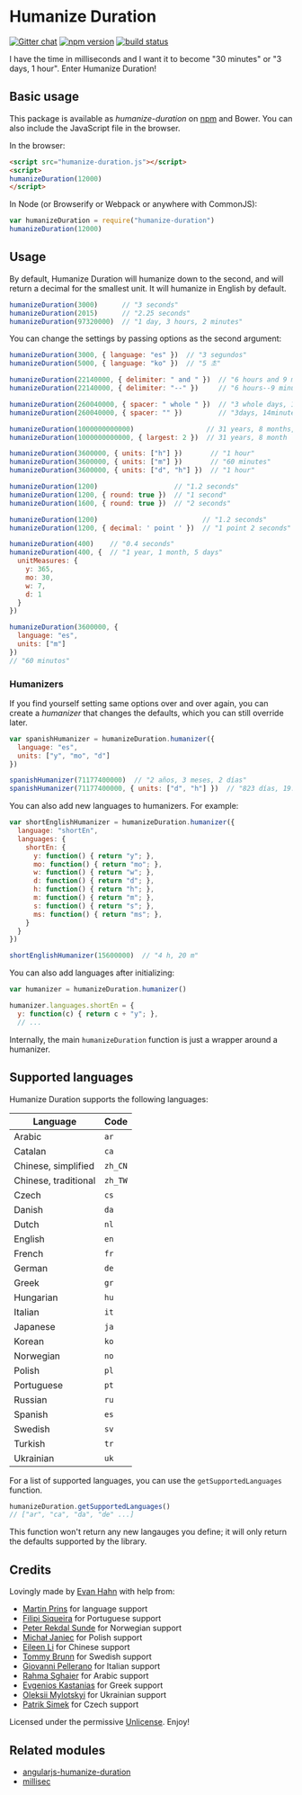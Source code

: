 Humanize Duration
=================

[![Gitter chat](https://badges.gitter.im/Join%20Chat.svg)](https://gitter.im/EvanHahn/HumanizeDuration.js)
[![npm version](https://badge.fury.io/js/humanize-duration.svg)](https://npmjs.org/package/humanize-duration)
[![build status](https://travis-ci.org/EvanHahn/HumanizeDuration.js.svg?branch=master)](https://travis-ci.org/EvanHahn/HumanizeDuration.js)

I have the time in milliseconds and I want it to become "30 minutes" or "3 days, 1 hour". Enter Humanize Duration!

Basic usage
-----------

This package is available as *humanize-duration* on [npm](https://www.npmjs.com/package/humanize-duration) and Bower. You can also include the JavaScript file in the browser.

In the browser:

```html
<script src="humanize-duration.js"></script>
<script>
humanizeDuration(12000)
</script>
```

In Node (or Browserify or Webpack or anywhere with CommonJS):

```js
var humanizeDuration = require("humanize-duration")
humanizeDuration(12000)
```

Usage
-----

By default, Humanize Duration will humanize down to the second, and will return a decimal for the smallest unit. It will humanize in English by default.

```js
humanizeDuration(3000)      // "3 seconds"
humanizeDuration(2015)      // "2.25 seconds"
humanizeDuration(97320000)  // "1 day, 3 hours, 2 minutes"
```

You can change the settings by passing options as the second argument:

```js
humanizeDuration(3000, { language: "es" })  // "3 segundos"
humanizeDuration(5000, { language: "ko" })  // "5 초"

humanizeDuration(22140000, { delimiter: " and " })  // "6 hours and 9 minutes"
humanizeDuration(22140000, { delimiter: "--" })     // "6 hours--9 minutes"

humanizeDuration(260040000, { spacer: " whole " })  // "3 whole days, 14 whole minutes"
humanizeDuration(260040000, { spacer: "" })         // "3days, 14minutes"

humanizeDuration(1000000000000)                  // 31 years, 8 months, 1 week, 19 hours, 46 minutes, 40 seconds
humanizeDuration(1000000000000, { largest: 2 })  // 31 years, 8 month

humanizeDuration(3600000, { units: ["h"] })       // "1 hour"
humanizeDuration(3600000, { units: ["m"] })       // "60 minutes"
humanizeDuration(3600000, { units: ["d", "h"] })  // "1 hour"

humanizeDuration(1200)                   // "1.2 seconds"
humanizeDuration(1200, { round: true })  // "1 second"
humanizeDuration(1600, { round: true })  // "2 seconds"

humanizeDuration(1200)                          // "1.2 seconds"
humanizeDuration(1200, { decimal: ' point ' })  // "1 point 2 seconds"

humanizeDuration(400)    // "0.4 seconds"
humanizeDuration(400, {  // "1 year, 1 month, 5 days"
  unitMeasures: {
    y: 365,
    mo: 30,
    w: 7,
    d: 1
  }
})

humanizeDuration(3600000, {
  language: "es",
  units: ["m"]
})
// "60 minutos"
```

### Humanizers

If you find yourself setting same options over and over again, you can create a *humanizer* that changes the defaults, which you can still override later.

```js
var spanishHumanizer = humanizeDuration.humanizer({
  language: "es",
  units: ["y", "mo", "d"]
})

spanishHumanizer(71177400000)  // "2 años, 3 meses, 2 días"
spanishHumanizer(71177400000, { units: ["d", "h"] })  // "823 días, 19.5 horas"
```

You can also add new languages to humanizers. For example:

```js
var shortEnglishHumanizer = humanizeDuration.humanizer({
  language: "shortEn",
  languages: {
    shortEn: {
      y: function() { return "y"; },
      mo: function() { return "mo"; },
      w: function() { return "w"; },
      d: function() { return "d"; },
      h: function() { return "h"; },
      m: function() { return "m"; },
      s: function() { return "s"; },
      ms: function() { return "ms"; },
    }
  }
})

shortEnglishHumanizer(15600000)  // "4 h, 20 m"
```

You can also add languages after initializing:

```js
var humanizer = humanizeDuration.humanizer()

humanizer.languages.shortEn = {
  y: function(c) { return c + "y"; },
  // ...
```

Internally, the main `humanizeDuration` function is just a wrapper around a humanizer.

Supported languages
-------------------

Humanize Duration supports the following languages:

| Language             | Code    |
|----------------------|---------|
| Arabic               | `ar`    |
| Catalan              | `ca`    |
| Chinese, simplified  | `zh_CN` |
| Chinese, traditional | `zh_TW` |
| Czech                | `cs`    |
| Danish               | `da`    |
| Dutch                | `nl`    |
| English              | `en`    |
| French               | `fr`    |
| German               | `de`    |
| Greek                | `gr`    |
| Hungarian            | `hu`    |
| Italian              | `it`    |
| Japanese             | `ja`    |
| Korean               | `ko`    |
| Norwegian            | `no`    |
| Polish               | `pl`    |
| Portuguese           | `pt`    |
| Russian              | `ru`    |
| Spanish              | `es`    |
| Swedish              | `sv`    |
| Turkish              | `tr`    |
| Ukrainian            | `uk`    |

For a list of supported languages, you can use the `getSupportedLanguages` function.

```js
humanizeDuration.getSupportedLanguages()
// ["ar", "ca", "da", "de" ...]
```

This function won't return any new langauges you define; it will only return the defaults supported by the library.

Credits
-------

Lovingly made by [Evan Hahn](http://evanhahn.com/) with help from:

* [Martin Prins](https://github.com/magarcia) for language support
* [Filipi Siqueira](https://github.com/filipi777) for Portuguese support
* [Peter Rekdal Sunde](https://github.com/peters) for Norwegian support
* [Michał Janiec](https://github.com/mjjaniec) for Polish support
* [Eileen Li](https://github.com/eileen3) for Chinese support
* [Tommy Brunn](https://github.com/Nevon) for Swedish support
* [Giovanni Pellerano](https://github.com/evilaliv3) for Italian support
* [Rahma Sghaier](https://twitter.com/sghaierrahma) for Arabic support
* [Evgenios Kastanias](https://github.com/evgenios) for Greek support
* [Oleksii Mylotskyi](https://github.com/spalax) for Ukrainian support
* [Patrik Simek](https://github.com/patriksimek) for Czech support

Licensed under the permissive [Unlicense](http://unlicense.org/). Enjoy!

Related modules
---------------

* [angularjs-humanize-duration](https://github.com/sebastianhaas/angularjs-humanize-duration)
* [millisec](https://github.com/sungwoncho/millisec)

